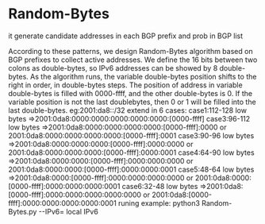 # Random-Bytes
it generate candidate addresses in each BGP prefix  and prob in BGP list

According to these patterns, we design Random-Bytes algorithm based on BGP prefixes to collect active addresses.
We define the 16 bits between two colons as double-bytes,
so IPv6 addresses can be showed by 8 double-bytes. As the
algorithm runs, the variable double-bytes position shifts to the right in order, in double-bytes steps. The position of address
in variable double-bytes is filled with 0000-ffff, and the other
double-bytes is 0. If the variable position is not the last doublebytes, then 0 or 1 will be filled into the last double-bytes.
 eg:2001:da8::/32
 extend in 6 cases:
 case1:112-128 low bytes =>2001:0da8:0000:0000:0000:0000:0000:[0000-ffff]
 case3:96-112  low bytes =>2001:0da8:0000:0000:0000:0000:[0000-ffff]:0000 or 2001:0da8:0000:0000:0000:0000:[0000-ffff]:0001
 case3:90-96   low bytes =>2001:0da8:0000:0000:0000:[0000-ffff]:0000:0000 or 2001:0da8:0000:0000:0000:[0000-ffff]:0000:0001
 case4:64-90   low bytes =>2001:0da8:0000:0000:[0000-ffff]:0000:0000:0000 or 2001:0da8:0000:0000:[0000-ffff]:0000:0000:0001
 case5:48-64   low bytes =>2001:0da8:0000:[0000-ffff]:0000:0000:0000:0000 or 2001:0da8:0000:[0000-ffff]:0000:0000:0000:0001
 case6:32-48   low bytes =>2001:0da8:[0000-ffff]:0000:0000:0000:0000:0000 or 2001:0da8:[0000-ffff]:0000:0000:0000:0000:0001
runing example:
python3 Random-Bytes.py --IPv6= local IPv6
